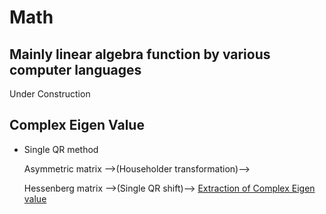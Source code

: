 # Math
Mainly linear algebra function by various computer languages
---
Under Construction

## Complex Eigen Value
* Single QR method

  Asymmetric matrix -->(Householder transformation)-->

    Hessenberg matrix -->(Single QR shift)--> <u>Extraction of Complex Eigen value</u>
